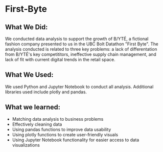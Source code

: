 # First-Byte

## What We Did:
We conducted data analysis to support the growth of B/YTÉ, a fictional fashion company presented to us in the UBC Bolt Datathon "First Byte". 
The analysis conducted is related to three key problems: a lack of differentation from B/YTÉ's key competititors, ineffective supply chain management, and 
lack of fit with current digital trends in the retail space.

## What We Used:
We used Python and Jupyter Notebook to conduct all analysis. Additional libraries used include plotly and pandas. 

## What we learned:
- Matching data analysis to business problems
- Effectively cleaning data
- Using pandas functions to improve data usability
- Using plotly functions  to create user-friendly visuals
- Using Jupyter Notebook functionality for easier access to data visualizations
